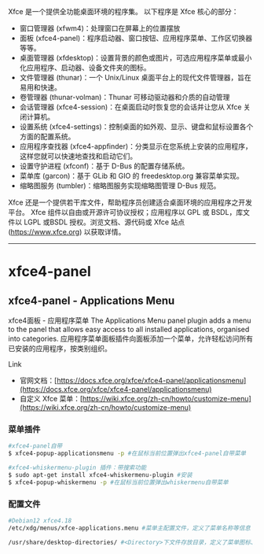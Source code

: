Xfce 是一个提供全功能桌面环境的程序集。
以下程序是 Xfce 核心的部分：

- 窗口管理器 (xfwm4)：处理窗口在屏幕上的位置摆放
- 面板 (xfce4-panel)：程序启动器、窗口按钮、应用程序菜单、工作区切换器等等。
- 桌面管理器 (xfdesktop)：设置背景的颜色或图片，可选应用程序菜单或最小化应用程序、启动器、设备文件夹的图标。
- 文件管理器 (thunar)：一个 Unix/Linux 桌面平台上的现代文件管理器，旨在易用和快速。
- 卷管理器 (thunar-volman)：Thunar 可移动驱动器和介质的自动管理
- 会话管理器 (xfce4-session)：在桌面启动时恢复您的会话并让您从 Xfce 关闭计算机。
- 设置系统 (xfce4-settings)：控制桌面的如外观、显示、键盘和鼠标设置各个方面的配置系统。
- 应用程序查找器 (xfce4-appfinder)：分类显示在您系统上安装的应用程序，这样您就可以快速地查找和启动它们。
- 设置守护进程 (xfconf)：基于 D-Bus 的配置存储系统。
- 菜单库 (garcon)：基于 GLib 和 GIO 的 freedesktop.org 兼容菜单实现。
- 缩略图服务 (tumbler)：缩略图服务实现缩略图管理 D-Bus 规范。

Xfce 还是一个提供若干库文件，帮助程序员创建适合桌面环境的应用程序之开发平台。
Xfce 组件以自由或开源许可协议授权；应用程序以 GPL 或 BSDL，库文件以 LGPL 或BSDL 授权。浏览文档、源代码或 Xfce 站点(https://www.xfce.org) 以获取详情。

---
# xfce4-panel
## xfce4-panel - Applications Menu
xfce4面板 - 应用程序菜单
The Applications Menu panel plugin adds a menu to the panel that allows easy access to all installed applications, organised into categories.
应用程序菜单面板插件向面板添加一个菜单，允许轻松访问所有已安装的应用程序，按类别组织。

Link
- 官网文档：[https://docs.xfce.org/xfce/xfce4-panel/applicationsmenu](https://docs.xfce.org/xfce/xfce4-panel/applicationsmenu)
- 自定义 Xfce 菜单：[https://wiki.xfce.org/zh-cn/howto/customize-menu](https://wiki.xfce.org/zh-cn/howto/customize-menu)
### 菜单插件
```bash
#xfce4-panel自带
$ xfce4-popup-applicationsmenu -p #在鼠标当前位置弹出xfce4-panel自带菜单
```
```bash
#xfce4-whiskermenu-plugin 插件：带搜索功能
$ sudo apt-get install xfce4-whiskermenu-plugin #安装
$ xfce4-popup-whiskermenu -p #在鼠标当前位置弹出whiskermenu自带菜单
```
### 配置文件
```bash
#Debian12 xfce4.18
/etc/xdg/menus/xfce-applications.menu #菜单主配置文件，定义了菜单名称等信息

/usr/share/desktop-directories/ #<Directory>下文件存放目录，定义了菜单图标、名称等信息
```


